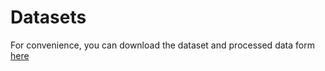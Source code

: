 # Datasets

For convenience, you can download the dataset and processed data form  [here](https://drive.google.com/drive/folders/1rfbhJMH4bBrNT0JI7VrlErva0AmK1Fam?usp=sharing)
